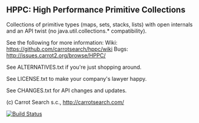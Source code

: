 HPPC: High Performance Primitive Collections
--------------------------------------------

Collections of primitive types (maps, sets, stacks, lists) 
with open internals and an API twist 
(no java.util.collections.* compatibility).

See the following for more information:
  Wiki: https://github.com/carrotsearch/hppc/wiki
  Bugs: http://issues.carrot2.org/browse/HPPC/

See ALTERNATIVES.txt if you're just shopping around.

See LICENSE.txt to make your company's lawyer happy.

See CHANGES.txt for API changes and updates.

(c) Carrot Search s.c., http://carrotsearch.com/

[![Build Status](https://travis-ci.org/carrotsearch/hppc.svg?branch=master)](https://travis-ci.org/carrotsearch/hppc)